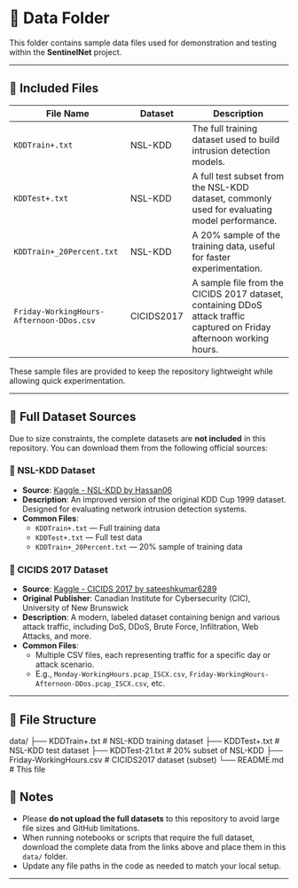 # 📂 Data Folder

This folder contains sample data files used for demonstration and testing within the **SentinelNet** project.

---

## 📌 Included Files

| File Name                        | Dataset   | Description |
|----------------------------------|-----------|-------------|
| `KDDTrain+.txt`                  | NSL-KDD   | The full training dataset used to build intrusion detection models. |
| `KDDTest+.txt`                   | NSL-KDD   | A full test subset from the NSL-KDD dataset, commonly used for evaluating model performance. |
| `KDDTrain+_20Percent.txt`        | NSL-KDD   | A 20% sample of the training data, useful for faster experimentation. |
| `Friday-WorkingHours-Afternoon-DDos.csv` | CICIDS2017 | A sample file from the CICIDS 2017 dataset, containing DDoS attack traffic captured on Friday afternoon working hours. |

These sample files are provided to keep the repository lightweight while allowing quick experimentation.

---

## 🔗 Full Dataset Sources

Due to size constraints, the complete datasets are **not included** in this repository. You can download them from the following official sources:

### 📁 NSL-KDD Dataset
- **Source**: [Kaggle - NSL-KDD by Hassan06](https://www.kaggle.com/datasets/hassan06/nslkdd)  
- **Description**: An improved version of the original KDD Cup 1999 dataset. Designed for evaluating network intrusion detection systems.  
- **Common Files**:
  - `KDDTrain+.txt` — Full training data  
  - `KDDTest+.txt` — Full test data  
  - `KDDTrain+_20Percent.txt` — 20% sample of training data  

### 📁 CICIDS 2017 Dataset
- **Source**: [Kaggle - CICIDS 2017 by sateeshkumar6289](https://www.kaggle.com/datasets/sateeshkumar6289/cicids-2017-dataset)  
- **Original Publisher**: Canadian Institute for Cybersecurity (CIC), University of New Brunswick  
- **Description**: A modern, labeled dataset containing benign and various attack traffic, including DoS, DDoS, Brute Force, Infiltration, Web Attacks, and more.  
- **Common Files**:
  - Multiple CSV files, each representing traffic for a specific day or attack scenario.  
  - E.g., `Monday-WorkingHours.pcap_ISCX.csv`, `Friday-WorkingHours-Afternoon-DDos.pcap_ISCX.csv`, etc.  

---

## 📂 File Structure

data/
├── KDDTrain+.txt           # NSL-KDD training dataset
├── KDDTest+.txt            # NSL-KDD test dataset
├── KDDTest-21.txt          # 20% subset of NSL-KDD
├── Friday-WorkingHours.csv # CICIDS2017 dataset (subset)
└── README.md               # This file


## 📌 Notes

- Please **do not upload the full datasets** to this repository to avoid large file sizes and GitHub limitations.  
- When running notebooks or scripts that require the full dataset, download the complete data from the links above and place them in this `data/` folder.  
- Update any file paths in the code as needed to match your local setup.  

---

